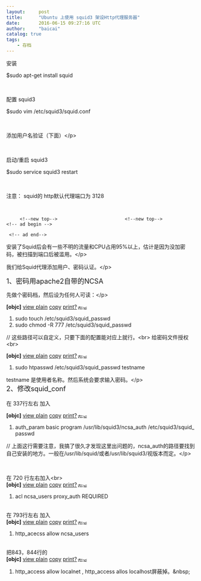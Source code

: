 ```yaml
---
layout:     post
title:      "Ubuntu 上使用 squid3 架设Http代理服务器"
date:       2016-06-15 09:27:16 UTC
author:     "baicai"
catalog: true
tags:
    - 存档
---
```


<p>安装</p><p>$sudo apt-get install squid</p><p><br></p><p>配置 squid3</p><p>$sudo vim /etc/squid3/squid.conf</p><p><br></p><p>添加用户名验证（下面）&lt;/p><p><br></p><p>启动/重启 squid3</p><p>$sudo service squid3 restart</p><p><br></p><p>注意： squid的 http默认代理端口为 3128</p><p><br></p><p>



          

      



                        

       

     

         <!--new top-->                         <!--new top-->           <!-- ad begin -->          

     <!-- ad end-->                      

































</p><div id="container"><div id="body"><div id="main"><div class="main"><div class="details" id="article_details"><div class="article_content" id="article_content"><!--StartFragment--><p>安装了Squid后会有一些不明的流量和CPU占用95%以上，估计是因为没加密码，被扫描到端口后被滥用。&lt;/p><p>我们给Squid代理添加用户、密码认证。&lt;/p><p><span style="font-size: 18px;">1、密码用apache2自带的NCSA&nbsp;</span></p><p>先做个密码档，然后设为任何人可读：&lt;/p><div class="dp-highlighter bg_objc"><div class="bar"><div class="tools"><b>[objc]</b> <a title="view plain" class="ViewSource" href="http://blog.csdn.net/skylinethj/article/details/43837277#">view plain</a><span data-mod="popu_168"> <a title="copy" class="CopyToClipboard" href="http://blog.csdn.net/skylinethj/article/details/43837277#">copy</a></span><span data-mod="popu_169"> <a title="print" class="PrintSource" href="http://blog.csdn.net/skylinethj/article/details/43837277#">print</a></span><a title="?" class="About" href="http://blog.csdn.net/skylinethj/article/details/43837277#">?</a><span class="tracking-ad" data-mod="popu_167"><a title="在CODE上查看代码片" href="https://code.csdn.net/snippets/605255" target="_blank"><img width="12" height="12" style="left: 2px; top: 1px; position: relative;" alt="在CODE上查看代码片" src="https://code.csdn.net/assets/CODE_ico.png"></a></span><span class="tracking-ad" data-mod="popu_170"><a title="派生到我的代码片" href="https://code.csdn.net/snippets/605255/fork" target="_blank"><img width="12" height="12" style="left: 2px; top: 2px; position: relative;" alt="派生到我的代码片" src="https://code.csdn.net/assets/ico_fork.svg"></a></span></div></div><ol class="dp-objc"><li class="alt">sudo&nbsp;touch&nbsp;/etc/squid<span class="xcodenumber">3</span>/squid_passwd&nbsp;&nbsp;</li><li>sudo&nbsp;chmod&nbsp;-R&nbsp;<span class="xcodenumber">7</span><span class="xcodenumber">7</span><span class="xcodenumber">7</span>&nbsp;/etc/squid<span class="xcodenumber">3</span>/squid_passwd&nbsp;&nbsp;</li></ol></div><pre class="objc" style="display: none;" name="code" snippet_file_name="blog_20150215_1_6897288" code_snippet_id="605255">sudo touch /etc/squid3/squid_passwd
sudo chmod -R 777 /etc/squid3/squid_passwd</pre>// 这些路径可以自定义，只要下面的配置能对应上就行。&lt;br> 给密码文件授权&lt;br><p></p><div class="dp-highlighter bg_objc"><div class="bar"><div class="tools"><b>[objc]</b> <a title="view plain" class="ViewSource" href="http://blog.csdn.net/skylinethj/article/details/43837277#">view plain</a><span data-mod="popu_168"> <a title="copy" class="CopyToClipboard" href="http://blog.csdn.net/skylinethj/article/details/43837277#">copy</a></span><span data-mod="popu_169"> <a title="print" class="PrintSource" href="http://blog.csdn.net/skylinethj/article/details/43837277#">print</a></span><a title="?" class="About" href="http://blog.csdn.net/skylinethj/article/details/43837277#">?</a><span class="tracking-ad" data-mod="popu_167"><a title="在CODE上查看代码片" href="https://code.csdn.net/snippets/605255" target="_blank"><img width="12" height="12" style="left: 2px; top: 1px; position: relative;" alt="在CODE上查看代码片" src="https://code.csdn.net/assets/CODE_ico.png"></a></span><span class="tracking-ad" data-mod="popu_170"><a title="派生到我的代码片" href="https://code.csdn.net/snippets/605255/fork" target="_blank"><img width="12" height="12" style="left: 2px; top: 2px; position: relative;" alt="派生到我的代码片" src="https://code.csdn.net/assets/ico_fork.svg"></a></span></div></div><ol class="dp-objc"><li class="alt">sudo&nbsp;htpasswd&nbsp;/etc/squid<span class="xcodenumber">3</span>/squid_passwd&nbsp;testname&nbsp;&nbsp;</li></ol></div><pre class="objc" style="display: none;" name="code" snippet_file_name="blog_20150215_2_9324950" code_snippet_id="605255">sudo htpasswd /etc/squid3/squid_passwd testname</pre><p></p><p>testname 是使用者名称。然后系统会要求输入密码。&lt;/p><br><span style="font-size: 18px;">2、修改squid_conf</span><br><br>在 337行左右 加入<br><div class="dp-highlighter bg_objc"><div class="bar"><div class="tools"><b>[objc]</b> <a title="view plain" class="ViewSource" href="http://blog.csdn.net/skylinethj/article/details/43837277#">view plain</a><span data-mod="popu_168"> <a title="copy" class="CopyToClipboard" href="http://blog.csdn.net/skylinethj/article/details/43837277#">copy</a></span><span data-mod="popu_169"> <a title="print" class="PrintSource" href="http://blog.csdn.net/skylinethj/article/details/43837277#">print</a></span><a title="?" class="About" href="http://blog.csdn.net/skylinethj/article/details/43837277#">?</a><span class="tracking-ad" data-mod="popu_167"><a title="在CODE上查看代码片" href="https://code.csdn.net/snippets/605255" target="_blank"><img width="12" height="12" style="left: 2px; top: 1px; position: relative;" alt="在CODE上查看代码片" src="https://code.csdn.net/assets/CODE_ico.png"></a></span><span class="tracking-ad" data-mod="popu_170"><a title="派生到我的代码片" href="https://code.csdn.net/snippets/605255/fork" target="_blank"><img width="12" height="12" style="left: 2px; top: 2px; position: relative;" alt="派生到我的代码片" src="https://code.csdn.net/assets/ico_fork.svg"></a></span></div></div><ol class="dp-objc"><li class="alt">auth_param&nbsp;basic&nbsp;program&nbsp;/usr/lib/squid<span class="xcodenumber">3</span>/ncsa_auth&nbsp;/etc/squid<span class="xcodenumber">3</span>/squid_passwd&nbsp;&nbsp;</li></ol></div><pre class="objc" style="display: none;" name="code" snippet_file_name="blog_20150215_3_4044283" code_snippet_id="605255">auth_param basic program /usr/lib/squid3/ncsa_auth /etc/squid3/squid_passwd</pre><p>// 上面这行需要注意，我搞了很久才发现这里出问题的，ncsa_auth的路径要找到自己安装的地方。一般在/usr/lib/squid/或者/usr/lib/squid3/视版本而定。&lt;/p><p><br></p>在 720 行左右加入&lt;br><div class="dp-highlighter bg_objc"><div class="bar"><div class="tools"><b>[objc]</b> <a title="view plain" class="ViewSource" href="http://blog.csdn.net/skylinethj/article/details/43837277#">view plain</a><span data-mod="popu_168"> <a title="copy" class="CopyToClipboard" href="http://blog.csdn.net/skylinethj/article/details/43837277#">copy</a></span><span data-mod="popu_169"> <a title="print" class="PrintSource" href="http://blog.csdn.net/skylinethj/article/details/43837277#">print</a></span><a title="?" class="About" href="http://blog.csdn.net/skylinethj/article/details/43837277#">?</a><span class="tracking-ad" data-mod="popu_167"><a title="在CODE上查看代码片" href="https://code.csdn.net/snippets/605255" target="_blank"><img width="12" height="12" style="left: 2px; top: 1px; position: relative;" alt="在CODE上查看代码片" src="https://code.csdn.net/assets/CODE_ico.png"></a></span><span class="tracking-ad" data-mod="popu_170"><a title="派生到我的代码片" href="https://code.csdn.net/snippets/605255/fork" target="_blank"><img width="12" height="12" style="left: 2px; top: 2px; position: relative;" alt="派生到我的代码片" src="https://code.csdn.net/assets/ico_fork.svg"></a></span></div></div><ol class="dp-objc"><li class="alt">acl&nbsp;ncsa_users&nbsp;proxy_auth&nbsp;REQUIRED&nbsp;&nbsp;</li></ol></div><pre class="objc" style="display: none;" name="code" snippet_file_name="blog_20150215_4_5416328" code_snippet_id="605255">acl ncsa_users proxy_auth REQUIRED</pre><br>在 793行左右 加入<br><div class="dp-highlighter bg_objc"><div class="bar"><div class="tools"><b>[objc]</b> <a title="view plain" class="ViewSource" href="http://blog.csdn.net/skylinethj/article/details/43837277#">view plain</a><span data-mod="popu_168"> <a title="copy" class="CopyToClipboard" href="http://blog.csdn.net/skylinethj/article/details/43837277#">copy</a></span><span data-mod="popu_169"> <a title="print" class="PrintSource" href="http://blog.csdn.net/skylinethj/article/details/43837277#">print</a></span><a title="?" class="About" href="http://blog.csdn.net/skylinethj/article/details/43837277#">?</a><span class="tracking-ad" data-mod="popu_167"><a title="在CODE上查看代码片" href="https://code.csdn.net/snippets/605255" target="_blank"><img width="12" height="12" style="left: 2px; top: 1px; position: relative;" alt="在CODE上查看代码片" src="https://code.csdn.net/assets/CODE_ico.png"></a></span><span class="tracking-ad" data-mod="popu_170"><a title="派生到我的代码片" href="https://code.csdn.net/snippets/605255/fork" target="_blank"><img width="12" height="12" style="left: 2px; top: 2px; position: relative;" alt="派生到我的代码片" src="https://code.csdn.net/assets/ico_fork.svg"></a></span></div></div><ol class="dp-objc"><li class="alt">http_acecss&nbsp;allow&nbsp;ncsa_users&nbsp;&nbsp;</li></ol></div><pre class="objc" style="display: none;" name="code" snippet_file_name="blog_20150215_5_5675558" code_snippet_id="605255">http_acecss allow ncsa_users</pre><br>把843，844行的<br><div class="dp-highlighter bg_objc"><div class="bar"><div class="tools"><b>[objc]</b> <a title="view plain" class="ViewSource" href="http://blog.csdn.net/skylinethj/article/details/43837277#">view plain</a><span data-mod="popu_168"> <a title="copy" class="CopyToClipboard" href="http://blog.csdn.net/skylinethj/article/details/43837277#">copy</a></span><span data-mod="popu_169"> <a title="print" class="PrintSource" href="http://blog.csdn.net/skylinethj/article/details/43837277#">print</a></span><a title="?" class="About" href="http://blog.csdn.net/skylinethj/article/details/43837277#">?</a><span class="tracking-ad" data-mod="popu_167"><a title="在CODE上查看代码片" href="https://code.csdn.net/snippets/605255" target="_blank"><img width="12" height="12" style="left: 2px; top: 1px; position: relative;" alt="在CODE上查看代码片" src="https://code.csdn.net/assets/CODE_ico.png"></a></span><span class="tracking-ad" data-mod="popu_170"><a title="派生到我的代码片" href="https://code.csdn.net/snippets/605255/fork" target="_blank"><img width="12" height="12" style="left: 2px; top: 2px; position: relative;" alt="派生到我的代码片" src="https://code.csdn.net/assets/ico_fork.svg"></a></span></div></div><ol class="dp-objc"><li class="alt">http_access&nbsp;allow&nbsp;localnet&nbsp;,&nbsp;http_access&nbsp;allos&nbsp;localhost屏蔽掉。&amp;nbsp;&nbsp;</li></ol></div><pre class="objc" style="display: none;" name="code" snippet_file_name="blog_20150215_6_4331605" code_snippet_id="605255">http_access allow localnet , http_access allos localhost屏蔽掉。&lt;/pre><br><span style="font-size: 18px;">3、重新启动squid3</span><br><div class="dp-highlighter bg_objc"><div class="bar"><div class="tools"><b>[objc]</b> <a title="view plain" class="ViewSource" href="http://blog.csdn.net/skylinethj/article/details/43837277#">view plain</a><span data-mod="popu_168"> <a title="copy" class="CopyToClipboard" href="http://blog.csdn.net/skylinethj/article/details/43837277#">copy</a></span><span data-mod="popu_169"> <a title="print" class="PrintSource" href="http://blog.csdn.net/skylinethj/article/details/43837277#">print</a></span><a title="?" class="About" href="http://blog.csdn.net/skylinethj/article/details/43837277#">?</a><span class="tracking-ad" data-mod="popu_167"><a title="在CODE上查看代码片" href="https://code.csdn.net/snippets/605255" target="_blank"><img width="12" height="12" style="left: 2px; top: 1px; position: relative;" alt="在CODE上查看代码片" src="https://code.csdn.net/assets/CODE_ico.png"></a></span><span class="tracking-ad" data-mod="popu_170"><a title="派生到我的代码片" href="https://code.csdn.net/snippets/605255/fork" target="_blank"><img width="12" height="12" style="left: 2px; top: 2px; position: relative;" alt="派生到我的代码片" src="https://code.csdn.net/assets/ico_fork.svg"></a></span></div></div><ol class="dp-objc"><li class="alt">sudo&nbsp;service&nbsp;squid<span class="xcodenumber">3</span>&nbsp;--full-restart&nbsp;或者&amp;nbsp;&lt;span&nbsp;style=<span class="string">"font-family:&nbsp;monospace;&nbsp;line-height:&nbsp;18px;&nbsp;background-color:&nbsp;rgb(239,&nbsp;243,&nbsp;251);"</span>&gt;sudo&nbsp;/etc/init<span class="xcodeconstants">.d</span>/squid&nbsp;restart&lt;/span&gt;&nbsp;&nbsp;</li></ol></div><pre class="objc" style="display: none;" name="code" snippet_file_name="blog_20150215_7_5147242" code_snippet_id="605255">sudo service squid3 --full-restart 或者 &lt;span style="font-family: monospace; line-height: 18px; background-color: rgb(239, 243, 251);"&gt;sudo /etc/init.d/squid restart&lt;/span&gt;</pre><p>或者让配置生效就行</p><p></p><div class="dp-highlighter bg_objc"><div class="bar"><div class="tools"><b>[objc]</b> <a title="view plain" class="ViewSource" href="http://blog.csdn.net/skylinethj/article/details/43837277#">view plain</a><span data-mod="popu_168"> <a title="copy" class="CopyToClipboard" href="http://blog.csdn.net/skylinethj/article/details/43837277#">copy</a></span><span data-mod="popu_169"> <a title="print" class="PrintSource" href="http://blog.csdn.net/skylinethj/article/details/43837277#">print</a></span><a title="?" class="About" href="http://blog.csdn.net/skylinethj/article/details/43837277#">?</a><span class="tracking-ad" data-mod="popu_167"><a title="在CODE上查看代码片" href="https://code.csdn.net/snippets/605255" target="_blank"><img width="12" height="12" style="left: 2px; top: 1px; position: relative;" alt="在CODE上查看代码片" src="https://code.csdn.net/assets/CODE_ico.png"></a></span><span class="tracking-ad" data-mod="popu_170"><a title="派生到我的代码片" href="https://code.csdn.net/snippets/605255/fork" target="_blank"><img width="12" height="12" style="left: 2px; top: 2px; position: relative;" alt="派生到我的代码片" src="https://code.csdn.net/assets/ico_fork.svg"></a></span></div></div><ol class="dp-objc"><li class="alt">sudo&nbsp;service&nbsp;squid<span class="xcodenumber">3</span>&nbsp;-k&nbsp;reconfig&nbsp;&nbsp;</li></ol></div><pre class="objc" style="display: none;" name="code" snippet_file_name="blog_20150215_8_5439492" code_snippet_id="605255">sudo service squid3 -k reconfig</pre><br><p></p><span style="font-size: 18px;">4、进阶&lt;/span><br> 一些更完善的参数，当然不是必须的可以不需要&lt;br><div class="dp-highlighter bg_objc"><div class="bar"><div class="tools"><b>[objc]</b> <a title="view plain" class="ViewSource" href="http://blog.csdn.net/skylinethj/article/details/43837277#">view plain</a><span data-mod="popu_168"> <a title="copy" class="CopyToClipboard" href="http://blog.csdn.net/skylinethj/article/details/43837277#">copy</a></span><span data-mod="popu_169"> <a title="print" class="PrintSource" href="http://blog.csdn.net/skylinethj/article/details/43837277#">print</a></span><a title="?" class="About" href="http://blog.csdn.net/skylinethj/article/details/43837277#">?</a><span class="tracking-ad" data-mod="popu_167"><a title="在CODE上查看代码片" href="https://code.csdn.net/snippets/605255" target="_blank"><img width="12" height="12" style="left: 2px; top: 1px; position: relative;" alt="在CODE上查看代码片" src="https://code.csdn.net/assets/CODE_ico.png"></a></span><span class="tracking-ad" data-mod="popu_170"><a title="派生到我的代码片" href="https://code.csdn.net/snippets/605255/fork" target="_blank"><img width="12" height="12" style="left: 2px; top: 2px; position: relative;" alt="派生到我的代码片" src="https://code.csdn.net/assets/ico_fork.svg"></a></span></div></div><ol class="dp-objc"><li class="alt">auth_param&nbsp;basic&nbsp;children&nbsp;<span class="xcodenumber">5</span>&nbsp;&nbsp;</li><li>auth_param&nbsp;basic&nbsp;realm&nbsp;Squid&nbsp;proxy-caching&nbsp;web&nbsp;server&nbsp;&nbsp;</li><li class="alt">auth_param&nbsp;basic&nbsp;credentialsttl&nbsp;<span class="xcodenumber">2</span>&nbsp;hours&nbsp;&nbsp;</li><li>auth_param&nbsp;basic&nbsp;casesensitive&nbsp;off &nbsp;</li></ol></div><!--EndFragment--></div></div></div></div></div></div>